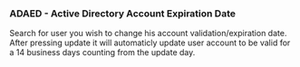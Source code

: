 ### ADAED - Active Directory Account Expiration Date

Search for user you wish to change his account validation/expiration date. After pressing update
it will automaticly update user account to be valid for a 14 business days counting from the update day.